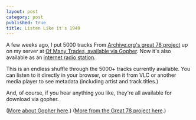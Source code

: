 ```yaml
---
layout: post
category: post
published: true
title: Listen Like it's 1949
---
```

A few weeks ago, I put 5000 tracks From [Archive.org's great 78 project](https://great78.archive.org/) up on my server at [Of Many Trades, available via Gopher](http://ofmanytrades.com:70/Music/78s). Now it's also available as an [internet radio station](http://radio.ofmanytrades.com).  

This is an endless shuffle through the 5000+ tracks currently available. You can listen to it directly in your browser, or open it from VLC or another media player to see metadata (including artist and track titles.) 

And, of course, if you hear anything you like, they're all available for download via gopher. 

([More about Gopher here](http://ajroach42.com/gopher-remembering-the-web-that-wasn-t/).) 
([More from the Great 78 project here](http://ajroach42.com/analog-revolution-mixtape-4-seventy-eight-rotations-per-minute-blues-with-a-dash-of-rock/).)
